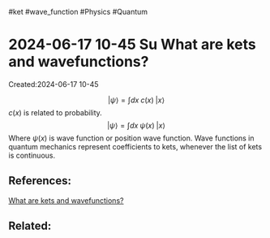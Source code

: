 #ket #wave_function #Physics #Quantum 
# 2024-06-17 10-45 Su What are kets and wavefunctions?
Created:2024-06-17 10-45


$$
|\psi\rangle=\int dx \;c(x) \;|x\rangle
$$
$c(x)$ is related to probability.
$$
|\psi\rangle=\int dx \;\psi(x) \;|x\rangle
$$
Where $\psi(x)$ is wave function or position wave function. Wave functions in quantum mechanics represent coefficients to kets, whenever the list of kets is continuous.
## References:
[What are kets and wavefunctions?](https://www.youtube.com/watch?v=DBZ_hCmj8Mk&list=PL8ER5-vAoiHAWm1UcZsiauUGPlJChgNXC&index=3)

## Related:



